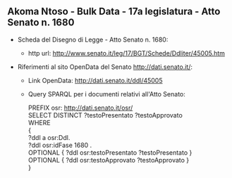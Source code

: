 ## Akoma Ntoso - Bulk Data - 17a legislatura - Atto Senato n. 1680 ##

* Scheda del Disegno di Legge - Atto Senato n. 1680:
	* http url: http://www.senato.it/leg/17/BGT/Schede/Ddliter/45005.htm

* Riferimenti al sito OpenData del Senato http://dati.senato.it/:
	* Link OpenData: http://dati.senato.it/ddl/45005
	* Query SPARQL per i documenti relativi all'Atto Senato:

        PREFIX osr: <http://dati.senato.it/osr/>  
		SELECT DISTINCT ?testoPresentato ?testoApprovato  
		WHERE  
		{  
		    ?ddl a osr:Ddl.  
		    ?ddl osr:idFase 1680 .  
		    OPTIONAL { ?ddl osr:testoPresentato ?testoPresentato }  
		    OPTIONAL { ?ddl osr:testoApprovato ?testoApprovato }  
		}
		